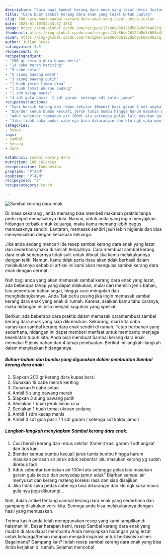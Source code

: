 ```yaml
---
description: "Cara buat Sambal kerang dara enak yang lezat Untuk Jualan"
title: "Cara buat Sambal kerang dara enak yang lezat Untuk Jualan"
slug: 866-cara-buat-sambal-kerang-dara-enak-yang-lezat-untuk-jualan
date: 2021-01-10T04:34:37.155Z
image: https://img-global.cpcdn.com/recipes/13e86cd26122d5d8/680x482cq70/sambal-kerang-dara-enak-foto-resep-utama.jpg
thumbnail: https://img-global.cpcdn.com/recipes/13e86cd26122d5d8/680x482cq70/sambal-kerang-dara-enak-foto-resep-utama.jpg
cover: https://img-global.cpcdn.com/recipes/13e86cd26122d5d8/680x482cq70/sambal-kerang-dara-enak-foto-resep-utama.jpg
author: Julian Gross
ratingvalue: 3.5
reviewcount: 10
recipeingredient:
- "200 gr kerang dara kupas bersi"
- "19 cabe merah keriting"
- "9 cabe setan"
- "5 siung bawang merah"
- "3 siung bawang putih"
- "1 buah jeruk limau cina"
- "1 buah tomat ukuran sedang"
- "1 sdm kecap manis"
- "4 sdt gula pasir  1 sdt garam  setenga sdt kaldu jamur"
recipeinstructions:
- "Cuci bersih kerang dan rebus sekitar 10menit kasi garam 1 sdt angkat dan tiris kan"
- "Blender semua bumbu kecuali jeruk tumis bumbu hingga harum masukan perasan air jeruk aduk sebentar lalu masukan kerang yg sudah direbus tadi"
- "Aduk sebentar tambakan air 100ml atu setengga gelas lalu masukan garam gula kecap dan penyedap jamur aduk&#34; Biarkan sampai air menyusut dan kerang mateng koreksi rasa dan siap disajikan"
- "Jika tidak suka pedas cabe nya bisa dikurangin dan klo ngk suka manis gula nya juga dikurangi..."
categories:
- Resep
tags:
- sambal
- kerang
- dara

katakunci: sambal kerang dara 
nutrition: 168 calories
recipecuisine: Indonesian
preptime: "PT23M"
cooktime: "PT42M"
recipeyield: "2"
recipecategory: Lunch

---
```



![Sambal kerang dara enak](https://img-global.cpcdn.com/recipes/13e86cd26122d5d8/680x482cq70/sambal-kerang-dara-enak-foto-resep-utama.jpg)

Di masa  sekarang , anda memang bisa membeli makanan praktis tanpa perlu repot memasaknya dulu. Namun, untuk anda yang ingin menyajikan hidangan terbaik untuk keluarga, maka kamu memang lebih bagus memasaknya sendiri. Lantaran, memasak sendiri jauh lebih higienis dan bisa menyesuaikan dengan kesukaan keluarga.

Jika anda sedang mencari ide resep sambal kerang dara enak yang lezat dan sederhana,maka di sinilah tempatnya. Cara membuat sambal kerang dara enak  sebenarnya tidak sulit untuk dibuat jika kamu melakukannya dengan teliti. Namun, kamu tidak perlu risau akan tidak berhasil dalam melakukannya 
sebab di artikel ini kami akan mengulas sambal kerang dara enak dengan cermat.  



Nah bagi anda yang akan memasak sambal kerang dara enak yang lezat, ada beberapa tahap yang dapat dilakukan, mulai dari memilih jenis bahan, lalu penentuan bahan segar, hingga cara mengolah dan menghidangkannya. Anda Tak perlu pusing jika ingin memasak sambal kerang dara enak yang enak di rumah. Karena, asalkan kamu  tahu caranya, maka hidangan ini bisa menjadi suguhan yang spesial.

Berikut, ada beberapa cara praktis  dalam memasak caramembuat sambal kerang dara enak yang siap dikreasikan. Sekarang, mari kita coba variasikan sambal kerang dara enak sendiri di rumah. Tetap berbahan yang sederhana, hidangan ini dapat memberi manfaat untuk membantu menjaga kesehatan tubuh kita. Anda bisa membuat Sambal kerang dara enak memakai 9 jenis bahan dan 4 tahap pembuatan. Berikut ini langkah-langkah dalam menyiapkan hidangannya.

<!--inarticleads1-->

##### Bahan-bahan dan bumbu yang digunakan dalam pembuatan Sambal kerang dara enak:

1. Siapkan 200 gr kerang dara kupas bersi
1. Gunakan 19 cabe merah keriting
1. Gunakan 9 cabe setan
1. Ambil 5 siung bawang merah
1. Siapkan 3 siung bawang putih
1. Sediakan 1 buah jeruk limau cina
1. Sediakan 1 buah tomat ukuran sedang
1. Ambil 1 sdm kecap manis
1. Ambil 4 sdt gula pasir / 1 sdt garam / setenga sdt kaldu jamur/




<!--inarticleads2-->

##### Langkah-langkah menyiapkan Sambal kerang dara enak:

1. Cuci bersih kerang dan rebus sekitar 10menit kasi garam 1 sdt angkat dan tiris kan
1. Blender semua bumbu kecuali jeruk tumis bumbu hingga harum masukan perasan air jeruk aduk sebentar lalu masukan kerang yg sudah direbus tadi
1. Aduk sebentar tambakan air 100ml atu setengga gelas lalu masukan garam gula kecap dan penyedap jamur aduk&#34; Biarkan sampai air menyusut dan kerang mateng koreksi rasa dan siap disajikan
1. Jika tidak suka pedas cabe nya bisa dikurangin dan klo ngk suka manis gula nya juga dikurangi...




Nah, itulah artikel tentang  sambal kerang dara enak  yang sederhana dan gampang dilakukan versi kita. Semoga anda bisa melakukannya dengan hasil yang memuaskan. 

Terima kasih anda telah menggunakan resep yang kami tampilkan di halaman ini. Besar harapan kami, resep  Sambal kerang dara enak yang mudah di atas dapat membantu Anda menyiapkan hidangan yang lezat untuk keluarga/teman maupun menjadi inspirasi untuk berbisnis kuliner. Bagaimana? Gampang kan? Itulah resep sambal kerang dara enak yang bisa Anda kerjakan di rumah. Selamat mencoba!

